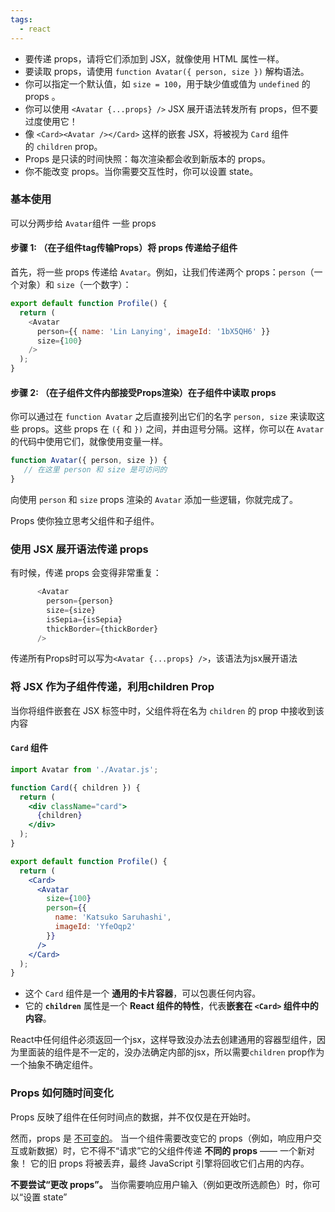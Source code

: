 ```yaml
---
tags:
  - react
---
```



- 要传递 props，请将它们添加到 JSX，就像使用 HTML 属性一样。
- 要读取 props，请使用 `function Avatar({ person, size })` 解构语法。
- 你可以指定一个默认值，如 `size = 100`，用于缺少值或值为 `undefined` 的 props 。
- 你可以使用 `<Avatar {...props} />` JSX 展开语法转发所有 props，但不要过度使用它！
- 像 `<Card><Avatar /></Card>` 这样的嵌套 JSX，将被视为 `Card` 组件的 `children` prop。
- Props 是只读的时间快照：每次渲染都会收到新版本的 props。
- 你不能改变 props。当你需要交互性时，你可以设置 state。

### **基本使用**

可以分两步给 `Avatar`组件 一些 props

#### 步骤 1: （在子组件tag传输Props）将 props 传递给子组件

首先，将一些 props 传递给 `Avatar`。例如，让我们传递两个 props：`person`（一个对象）和 `size`（一个数字）：

```js
export default function Profile() {
  return (
    <Avatar
      person={{ name: 'Lin Lanying', imageId: '1bX5QH6' }}
      size={100}
    />
  );
}
```

#### 步骤 2: （在子组件文件内部接受Props渲染）在子组件中读取 props 

你可以通过在 `function Avatar` 之后直接列出它们的名字 `person, size` 来读取这些 props。这些 props 在 `({` 和 `})` 之间，并由逗号分隔。这样，你可以在 `Avatar` 的代码中使用它们，就像使用变量一样。

```js
function Avatar({ person, size }) {  
   // 在这里 person 和 size 是可访问的
}
```

向使用 `person` 和 `size` props 渲染的 `Avatar` 添加一些逻辑，你就完成了。

Props 使你独立思考父组件和子组件。
### **使用 JSX 展开语法传递 props** 

有时候，传递 props 会变得非常重复：
```js
      <Avatar
        person={person}
        size={size}
        isSepia={isSepia}
        thickBorder={thickBorder}
      />
```

传递所有Props时可以写为`<Avatar {...props} />`，该语法为jsx展开语法

### **将 JSX 作为子组件传递，利用children Prop**

当你将组件嵌套在 JSX 标签中时，父组件将在名为 `children` 的 prop 中接收到该内容
#### **`Card` 组件**

```jsx
import Avatar from './Avatar.js';

function Card({ children }) {
  return (
    <div className="card">
      {children}
    </div>
  );
}

export default function Profile() {
  return (
    <Card>
      <Avatar
        size={100}
        person={{ 
          name: 'Katsuko Saruhashi',
          imageId: 'YfeOqp2'
        }}
      />
    </Card>
  );
}
```

- 这个 `Card` 组件是一个 **通用的卡片容器**，可以包裹任何内容。
- 它的 **`children`** 属性是一个 **React 组件的特性**，代表**嵌套在 `<Card>` 组件中的内容**。

React中任何组件必须返回一个jsx，这样导致没办法去创建通用的容器型组件，因为里面装的组件是不一定的，没办法确定内部的jsx，所以需要`children` prop作为一个抽象不确定组件。

### **Props 如何随时间变化**

Props 反映了组件在任何时间点的数据，并不仅仅是在开始时。

然而，props 是 [不可变的](https://en.wikipedia.org/wiki/Immutable_object)。
当一个组件需要改变它的 props（例如，响应用户交互或新数据）时，它不得不“请求”它的父组件传递 **不同的 props** —— 一个新对象！
它的旧 props 将被丢弃，最终 JavaScript 引擎将回收它们占用的内存。

**不要尝试“更改 props”。** 当你需要响应用户输入（例如更改所选颜色）时，你可以“设置 state”